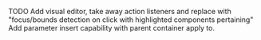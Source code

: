 TODO 
Add visual editor, take away action listeners and replace with "focus/bounds detection on click with highlighted components pertaining"
Add parameter insert capability with parent container apply to.
